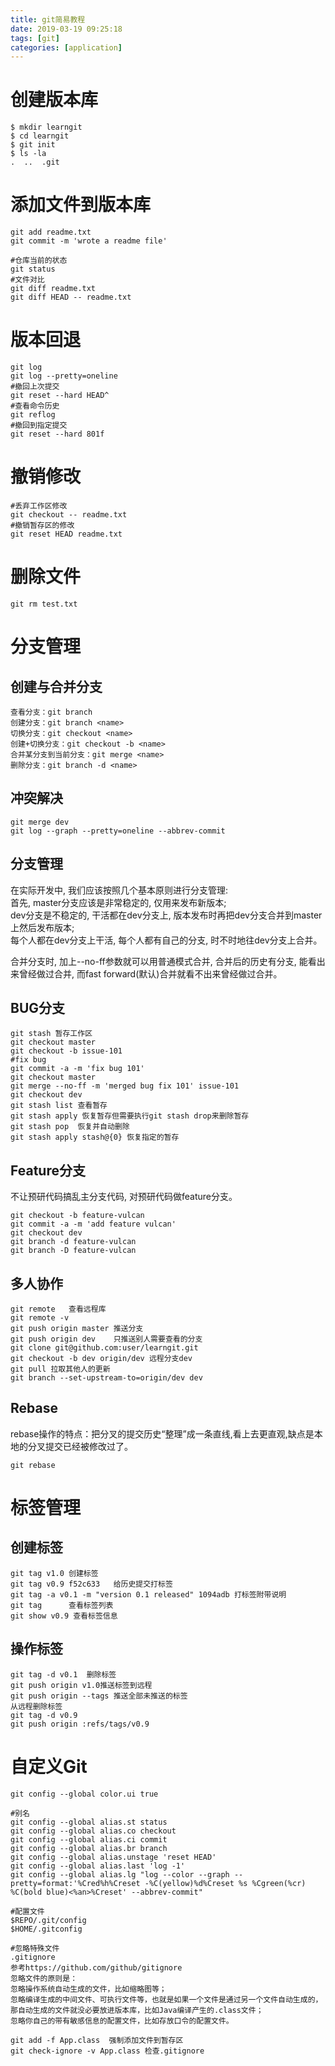 ```yaml
---
title: git简易教程
date: 2019-03-19 09:25:18
tags: [git]
categories: [application]
---
```


# 创建版本库
```
$ mkdir learngit
$ cd learngit
$ git init
$ ls -la
.  ..  .git
```

# 添加文件到版本库
```
git add readme.txt
git commit -m 'wrote a readme file'

#仓库当前的状态
git status
#文件对比
git diff readme.txt
git diff HEAD -- readme.txt
```

# 版本回退
```
git log
git log --pretty=oneline
#撤回上次提交
git reset --hard HEAD^ 
#查看命令历史
git reflog
#撤回到指定提交
git reset --hard 801f
```

# 撤销修改
```
#丢弃工作区修改
git checkout -- readme.txt
#撤销暂存区的修改
git reset HEAD readme.txt
```

# 删除文件
```
git rm test.txt
```

# 分支管理
## 创建与合并分支 
```
查看分支：git branch
创建分支：git branch <name>
切换分支：git checkout <name>
创建+切换分支：git checkout -b <name>
合并某分支到当前分支：git merge <name>
删除分支：git branch -d <name>
```

## 冲突解决
```
git merge dev
git log --graph --pretty=oneline --abbrev-commit
```

## 分支管理
在实际开发中, 我们应该按照几个基本原则进行分支管理:    
首先, master分支应该是非常稳定的, 仅用来发布新版本;  
dev分支是不稳定的, 干活都在dev分支上, 版本发布时再把dev分支合并到master上然后发布版本;  
每个人都在dev分支上干活, 每个人都有自己的分支, 时不时地往dev分支上合并。 

合并分支时, 加上--no-ff参数就可以用普通模式合并, 合并后的历史有分支, 能看出来曾经做过合并, 而fast forward(默认)合并就看不出来曾经做过合并。

## BUG分支
```
git stash 暂存工作区
git checkout master
git checkout -b issue-101
#fix bug
git commit -a -m 'fix bug 101'
git checkout master
git merge --no-ff -m 'merged bug fix 101' issue-101
git checkout dev
git stash list 查看暂存
git stash apply 恢复暂存但需要执行git stash drop来删除暂存
git stash pop  恢复并自动删除
git stash apply stash@{0} 恢复指定的暂存
```

## Feature分支
不让预研代码搞乱主分支代码, 对预研代码做feature分支。
```
git checkout -b feature-vulcan
git commit -a -m 'add feature vulcan'
git checkout dev
git branch -d feature-vulcan
git branch -D feature-vulcan
```

## 多人协作
```
git remote   查看远程库
git remote -v
git push origin master 推送分支
git push origin dev    只推送别人需要查看的分支
git clone git@github.com:user/learngit.git
git checkout -b dev origin/dev 远程分支dev
git pull 拉取其他人的更新
git branch --set-upstream-to=origin/dev dev
```

## Rebase
rebase操作的特点：把分叉的提交历史“整理”成一条直线,看上去更直观,缺点是本地的分叉提交已经被修改过了。
```
git rebase 
```

# 标签管理
## 创建标签
```
git tag v1.0 创建标签
git tag v0.9 f52c633   给历史提交打标签
git tag -a v0.1 -m "version 0.1 released" 1094adb 打标签附带说明
git tag      查看标签列表
git show v0.9 查看标签信息
```

## 操作标签
```
git tag -d v0.1  删除标签
git push origin v1.0推送标签到远程
git push origin --tags 推送全部未推送的标签
从远程删除标签
git tag -d v0.9
git push origin :refs/tags/v0.9
```

# 自定义Git
```
git config --global color.ui true

#别名
git config --global alias.st status
git config --global alias.co checkout
git config --global alias.ci commit
git config --global alias.br branch
git config --global alias.unstage 'reset HEAD'
git config --global alias.last 'log -1'
git config --global alias.lg "log --color --graph --pretty=format:'%Cred%h%Creset -%C(yellow)%d%Creset %s %Cgreen(%cr) %C(bold blue)<%an>%Creset' --abbrev-commit"

#配置文件
$REPO/.git/config
$HOME/.gitconfig

#忽略特殊文件
.gitignore
参考https://github.com/github/gitignore
忽略文件的原则是：
忽略操作系统自动生成的文件，比如缩略图等；
忽略编译生成的中间文件、可执行文件等，也就是如果一个文件是通过另一个文件自动生成的，那自动生成的文件就没必要放进版本库，比如Java编译产生的.class文件；
忽略你自己的带有敏感信息的配置文件，比如存放口令的配置文件。

git add -f App.class  强制添加文件到暂存区
git check-ignore -v App.class 检查.gitignore
```

